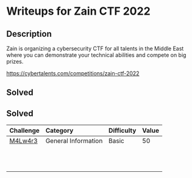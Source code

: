 # Writeups for Zain CTF 2022
 
## Description  

Zain is organizing a cybersecurity CTF for all talents in the Middle East where you can demonstrate your technical abilities and compete on big prizes.

https://cybertalents.com/competitions/zain-ctf-2022

## Solved 

## Solved
Challenge | Category | Difficulty | Value
----------|:---------|:-----------|:-------
[M4Lw4r3](https://github.com/BaadMaro/CTF/tree/main/Zain%20CTF%202022/General/M4Lw4r3) | General Information | Basic | 50
[]() | []() | []()
[]() |  |  | 
[]() |  |  | 
[]() |  |  | 
[]() |  |  | 
[]() |  |  | 
[]() |  |  | 
[]() |  |  | 
[]() |  |  | 
[]() |  |  | 
[]() |  |  | 
